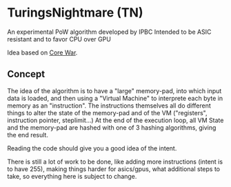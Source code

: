 # TuringsNightmare (TN)
An experimental PoW algorithm developed by IPBC
Intended to be ASIC resistant and to favor CPU over GPU

Idea based on [Core War](https://en.wikipedia.org/wiki/Core_War).

## Concept
The idea of the algorithm is to have a "large" memory-pad, into which input data is loaded, and then using a "Virtual Machine" to interprete each byte in memory as an "instruction".
The instructions themselves all do different things to alter the state of the memory-pad and of the VM ("registers", instruction pointer, steplimit...)
At the end of the execution loop, all VM State and the memory-pad are hashed with one of 3 hashing algorithms, giving the end result.

Reading the code should give you a good idea of the intent.

There is still a lot of work to be done, like adding more instructions (intent is to have 255), making things harder for asics/gpus, what additional steps to take, so everything here is subject to change.